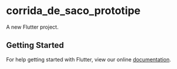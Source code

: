 # corrida_de_saco_prototipe

A new Flutter project.

## Getting Started

For help getting started with Flutter, view our online
[documentation](https://flutter.io/).
